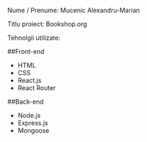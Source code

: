 Nume / Prenume: Mucenic Alexandru-Marian

Titlu proiect: Bookshop.org

Tehnolgii utilizate:

##Front-end
- HTML
- CSS
- React.js
- React Router 

##Back-end
- Node.js
- Express.js
- Mongoose
